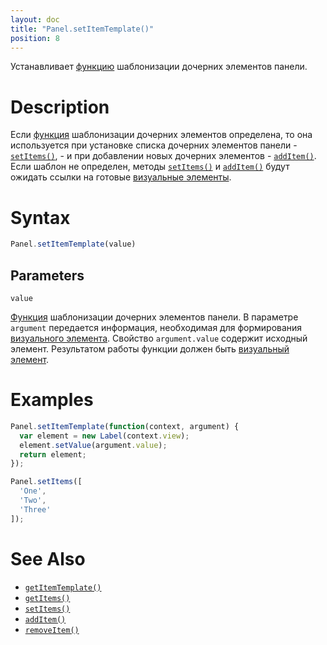 ```yaml
---
layout: doc
title: "Panel.setItemTemplate()"
position: 8
---
```


Устанавливает [функцию](../../../KeyConcepts/Script/) шаблонизации дочерних элементов панели.

# Description

Если [функция](../../../KeyConcepts/Script/) шаблонизации дочерних элементов определена, то она
используется при установке списка дочерних элементов панели - [`setItems()`](../Panel.setItems/), -
и при добавлении новых дочерних элементов - [`addItem()`](../Panel.addItem/). Если шаблон не
определен, методы [`setItems()`](../Panel.setItems/) и [`addItem()`](../Panel.addItem/) будут
ожидать ссылки на готовые [визуальные элементы](../../../KeyConcepts/Element/).

# Syntax

```js
Panel.setItemTemplate(value)
```

## Parameters

`value`

[Функция](../../../KeyConcepts/Script/) шаблонизации дочерних элементов панели. В параметре `argument`
передается информация, необходимая для формирования [визуального элемента](../../../KeyConcepts/Element/).
Свойство `argument.value` содержит исходный элемент. Результатом работы функции должен быть [визуальный
элемент](../../../KeyConcepts/Element/).

# Examples

```js
Panel.setItemTemplate(function(context, argument) {
  var element = new Label(context.view);
  element.setValue(argument.value);
  return element;
});

Panel.setItems([
  'One',
  'Two',
  'Three'
]);
```

# See Also

* [`getItemTemplate()`](../Panel.getItemTemplate/)
* [`getItems()`](../Panel.getItems/)
* [`setItems()`](../Panel.setItems/)
* [`addItem()`](../Panel.addItem/)
* [`removeItem()`](../Panel.removeItem/)
